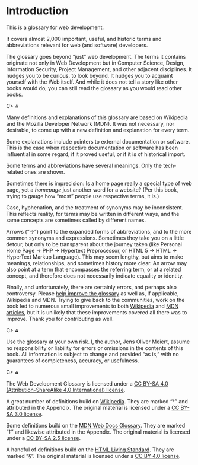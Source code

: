 # Introduction

This is a glossary for web development.

It covers almost 2,000 important, useful, and historic terms and abbreviations relevant for web (and software) developers.

The glossary goes beyond “just” web development. The terms it contains originate not only in Web Development but in Computer Science, Design, Information Security, Project Management, and other adjacent disciplines. It nudges you to be curious, to look beyond. It nudges you to acquaint yourself with the Web itself. And while it does not tell a story like other books would do, you can still read the glossary as you would read other books.

C> ⁂

Many definitions and explanations of this glossary are based on Wikipedia and the Mozilla Developer Network (MDN). It was not necessary, nor desirable, to come up with a new definition and explanation for every term.

Some explanations include pointers to external documentation or software. This is the case when respective documentation or software has been influential in some regard, if it proved useful, or if it is of historical import.

Some terms and abbreviations have several meanings. Only the tech-related ones are shown.

Sometimes there is imprecision: Is a home page really a special type of web page, yet a _homepage_ just another word for a website? (Per this book, trying to gauge how “most” people use respective terms, it is.)

Case, hyphenation, and the treatment of synonyms may be inconsistent. This reflects reality, for terms may be written in different ways, and the same concepts are sometimes called by different names.

Arrows (“→”) point to the expanded forms of abbreviations, and to the more common synonyms and expressions. Sometimes they take you on a little detour, but only to be transparent about the journey taken (like Personal Home Page → PHP → Hypertext Preprocessor, or HTML&nbsp;5 → HTML → HyperText Markup Language). This may seem lengthy, but aims to make meanings, relationships, and sometimes history more clear. An arrow may also point at a term that encompasses the referring term, or at a related concept, and therefore does not necessarily indicate equality or identity.

Finally, and unfortunately, there are certainly errors, and perhaps also controversy. Please [help improve the glossary](https://github.com/j9t/web-development-glossary-forum/issues/new) as well as, if applicable, Wikipedia and MDN. Trying to give back to the communities, work on the book led to numerous small improvements to both [Wikipedia](https://en.wikipedia.org/wiki/Special:Contributions/Jens_Meiert) and [MDN articles](https://wiki.developer.mozilla.org/en-US/dashboards/revisions?user=j9t), but it is unlikely that these improvements covered all there was to improve. Thank you for contributing as well.

C> ⁂

Use the glossary at your own risk. I, the author, Jens Oliver Meiert, assume no responsibility or liability for errors or omissions in the contents of this book. All information is subject to change and provided “as is,” with no guarantees of completeness, accuracy, or usefulness.

C> ⁂

The Web Development Glossary is licensed under a [CC BY-SA 4.0 (Attribution-ShareAlike 4.0 International) license](https://creativecommons.org/licenses/by-sa/4.0/).

A great number of definitions build on [Wikipedia](https://en.wikipedia.org/wiki/Main_Page). They are marked “†” and attributed in the Appendix. The original material is licensed under a [CC BY-SA 3.0 license](https://creativecommons.org/licenses/by-sa/3.0/).

Some definitions build on the [MDN Web Docs Glossary](https://developer.mozilla.org/en-US/docs/Glossary). They are marked “‡” and likewise attributed in the Appendix. The original material is licensed under a [CC BY-SA 2.5 license](https://creativecommons.org/licenses/by-sa/2.5/).

A handful of definitions build on the [HTML Living Standard](https://html.spec.whatwg.org/). They are marked “§”. The original material is licensed under a [CC BY 4.0 license](https://creativecommons.org/licenses/by/4.0/).